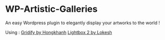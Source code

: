 # WP-Artistic-Galleries
An easy Wordpress plugin to elegantly display your artworks to the world !

Using :
<a href="https://github.com/hongkhanh/gridify">Gridify by Hongkhanh</a>
<a href="https://github.com/lokesh/lightbox2">Lightbox 2 by Lokesh</a>
